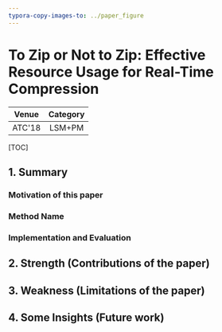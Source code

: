 ```yaml
---
typora-copy-images-to: ../paper_figure
---
```

# To Zip or Not to Zip: Effective Resource Usage for Real-Time Compression

|           Venue            |       Category       |
| :------------------------: | :------------------: |
| ATC'18 | LSM+PM |
[TOC]

## 1. Summary
### Motivation of this paper

### Method Name

### Implementation and Evaluation

## 2. Strength (Contributions of the paper)

## 3. Weakness (Limitations of the paper)

## 4. Some Insights (Future work)
